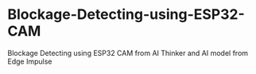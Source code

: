 # Blockage-Detecting-using-ESP32-CAM
Blockage Detecting using ESP32 CAM from AI Thinker and AI model from Edge Impulse
